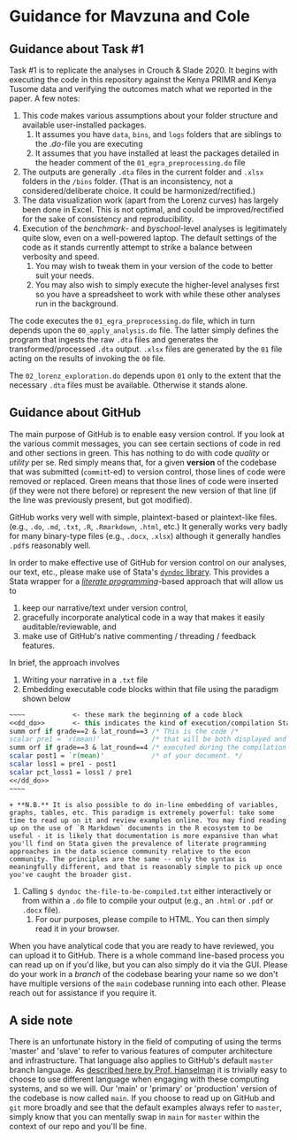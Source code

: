 # Guidance for Mavzuna and Cole

## Guidance about Task #1

Task #1 is to replicate the analyses in Crouch & Slade 2020. It begins with executing the code in this repository against the Kenya PRIMR and Kenya Tusome data and verifying the outcomes match what we reported in the paper. A few notes:

1. This code makes various assumptions about your folder structure and available user-installed packages.
    1. It assumes you have `data`, `bins`, and `logs` folders that are siblings to the _.do_-file you are executing
    1. It assumes that you have installed at least the packages detailed in the header comment of the `01_egra_preprocessing.do` file
1. The outputs are generally `.dta` files in the current folder and `.xlsx` folders in the `/bins` folder. (That is an inconsistency, not a considered/deliberate choice. It could be harmonized/rectified.)
1. The data visualization work (apart from the Lorenz curves) has largely been done in Excel. This is not optimal, and could be improved/rectified for the sake of consistency and reproducibility.
1. Execution of the _benchmark_- and _byschool_-level analyses is legitimately quite slow, even on a well-powered laptop. The default settings of the code as it stands currently attempt to strike a balance between verbosity and speed.
    1. You may wish to tweak them in your version of the code to better suit your needs.
    1. You may also wish to simply execute the higher-level analyses first so you have a spreadsheet to work with while these other analyses run in the background.

The code executes the `01_egra_preprocessing.do` file, which in turn depends upon the `00_apply_analysis.do` file. The latter simply defines the program that ingests the raw `.dta` files and generates the transformed/processed `.dta` output. `.xlsx` files are generated by the `01` file acting on the results of invoking the `00` file.

The `02_lorenz_exploration.do` depends upon `01` only to the extent that the necessary `.dta` files must be available. Otherwise it stands alone.

## Guidance about GitHub

The main purpose of GitHub is to enable easy version control. If you look at the various commit messages, you can see certain sections of code in red and other sections in green. This has nothing to do with code _quality_ or _utility_ per se. Red simply means that, for a given **version** of the codebase that was submitted (`commit`t-ed) to version control, those lines of code were removed or replaced. Green means that those lines of code were inserted (if they were not there before) or represent the new version of that line (if the line was previously present, but got modified).

GitHub works very well with simple, plaintext-based or plaintext-like files. (e.g., `.do`, `.md`, `.txt`, `.R`, `.Rmarkdown`, `.html`, etc.) It generally works very badly for many binary-type files (e.g., `.docx`, `.xlsx`) although it generally handles `.pdf`s reasonably well.

In order to make effective use of GitHub for version control on our analyses, our text, etc., please make use of Stata's [`dyndoc` library](https://www.stata.com/features/overview/markdown/). This provides a Stata wrapper for a [_literate programming_](https://en.wikipedia.org/wiki/Literate_programming)-based approach that will allow us to

1. keep our narrative/text under version control,
2. gracefully incorporate analytical code in a way that makes it easily auditable/reviewable, and
3. make use of GitHub's native commenting / threading / feedback features.

In brief, the approach involves

1. Writing your narrative in a `.txt` file
1. Embedding executable code blocks within that file using the paradigm shown below
```stata
~~~~            <- these mark the beginning of a code block
<<dd_do>>       <- this indicates the kind of execution/compilation Stata should do
summ orf if grade==2 & lat_round==3 /* This is the code /*
scalar pre1 = `r(mean)'             /* that will be both displayed and */
summ orf if grade==3 & lat_round==4 /* executed during the compilation */
scalar post1 = `r(mean)'            /* of your document. */
scalar loss1 = pre1 - post1
scalar pct_loss1 = loss1 / pre1
<</dd_do>>
~~~~
```
    + **N.B.** It is also possible to do in-line embedding of variables, graphs, tables, etc. This paradigm is extremely powerful: take some time to read up on it and review examples online. You may find reading up on the use of `R Markdown` documents in the R ecosystem to be useful - it is likely that documentation is more expansive than what you'll find on Stata given the prevalence of literate programming approaches in the data science community relative to the econ community. The principles are the same -- only the syntax is meaningfully different, and that is reasonably simple to pick up once you've caught the broader gist.
1. Calling `$ dyndoc the-file-to-be-compiled.txt` either interactively or from within a `.do` file to compile your output (e.g., an `.html` or `.pdf` or `.docx` file).
    1. For our purposes, please compile to HTML. You can then simply read it in your browser.

When you have analytical code that you are ready to have reviewed, you can upload it to GitHub. There is a whole command line-based process you can read up on if you'd like, but you can also simply do it via the GUI. Please do your work in a _branch_ of the codebase bearing your name so we don't have multiple versions of the `main` codebase running into each other. Please reach out for assistance if you require it.

## A side note

There is an unfortunate history in the field of computing of using the terms 'master' and 'slave' to refer to various features of computer architecture and infrastructure. That language also applies to GitHub's default `master` branch language. As [described here by Prof. Hanselman](https://www.hanselman.com/blog/EasilyRenameYourGitDefaultBranchFromMasterToMain.aspx) it is trivially easy to choose to use different language when engaging with these computing systems, and so we will. Our 'main' or 'primary' or 'production' version of the codebase is now called `main`. If you choose to read up on GitHub and `git` more broadly and see that the default examples always refer to `master`, simply know that you can mentally swap in `main` for `master` within the context of our repo and you'll be fine.
